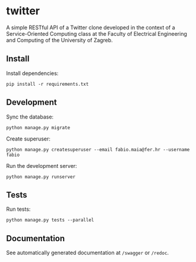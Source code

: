 # twitter

A simple RESTful API of a Twitter clone developed in the context of a Service-Oriented Computing class at the Faculty of Electrical Engineering and Computing of the University of Zagreb.

## Install

Install dependencies:

```
pip install -r requirements.txt
```

## Development

Sync the database:

```
python manage.py migrate
```

Create superuser:

```
python manage.py createsuperuser --email fabio.maia@fer.hr --username fabio
```

Run the development server:

```
python manage.py runserver
```

## Tests

Run tests:

```
python manage.py tests --parallel
```

## Documentation

See automatically generated documentation at `/swagger` or `/redoc`.

